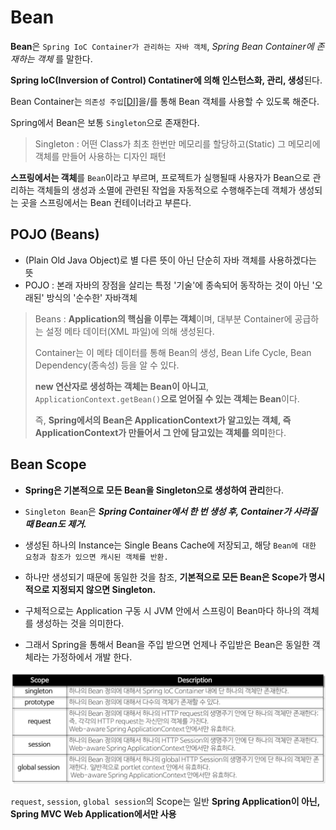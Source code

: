 # Bean

**Bean**은 `Spring IoC Container가 관리하는 자바 객체`, _Spring Bean Container에 존재하는 객체_ 를 말한다.

**Spring IoC(Inversion of Control) Contatiner에 의해 인스턴스화, 관리, 생성**된다.

Bean Container는 `의존성 주입`[[DI]](./di.md)을/를 통해 Bean 객체를 사용할 수 있도록 해준다.

Spring에서 Bean은 보통 `Singleton`으로 존재한다.  

> Singleton : 어떤 Class가 최초 한번만 메모리를 할당하고(Static) 그 메모리에 객체를 만들어 사용하는 디자인 패턴

**스프링에서는 객체**를 `Bean`이라고 부르며, 프로젝트가 실행될때 사용자가 Bean으로 관리하는 객체들의 생성과 소멸에 관련된 작업을 자동적으로 수행해주는데 객체가 생성되는 곳을 스프링에서는 Bean 컨테이너라고 부른다.

## POJO (Beans)

- (Plain Old Java Object)로 별 다른 뜻이 아닌 단순히 자바 객체를 사용하겠다는 뜻
- POJO : 본래 자바의 장점을 살리는 특정 '기술'에 종속되어 동작하는 것이 아닌 '오래된' 방식의 '순수한' 자바객체


> Beans : **Application의 핵심을 이루는 객체**이며, 대부분 Container에 공급하는 설정 메타 데이터(XML 파일)에 의해 생성된다.
>
> Container는 이 메타 데이터를 통해 Bean의 생성, Bean Life Cycle, Bean Dependency(종속성) 등을 알 수 있다.
>
> **new 연산자로 생성하는 객체는 Bean이 아니고**, `ApplicationContext.getBean()`**으로 얻어질 수 있는 객체는 Bean**이다.
>
> 즉, **Spring에서의 Bean은 ApplicationContext가 알고있는 객체, 즉 ApplicationContext가 만들어서 그 안에 담고있는 객체를 의미**한다.

## Bean Scope

- **Spring은 기본적으로 모든 Bean을 Singleton으로 생성하여 관리**한다.
- `Singleton Bean`은 ***Spring Container에서 한 번 생성 후, Container가 사라질 때 Bean도 제거.***
- 생성된 하나의 Instance는 Single Beans Cache에 저장되고, 해당 `Bean에 대한 요청과 참조가 있으면 캐시된 객체를 반환.`
- 하나만 생성되기 때문에 동일한 것을 참조, **기본적으로 모든 Bean은 Scope가 명시적으로 지정되지 않으면 Singleton.**

- 구체적으로는 Application 구동 시 JVM 안에서 스프링이 Bean마다 하나의 객체를 생성하는 것을 의미한다.

- 그래서 Spring을 통해서 Bean을 주입 받으면 언제나 주입받은 Bean은 동일한 객체라는 가정하에서 개발 한다.

![single leton](../img/bean.png)

`request`, `session`, `global session`의 Scope는 일반 **Spring Application이 아닌, Spring MVC Web Application에서만 사용**